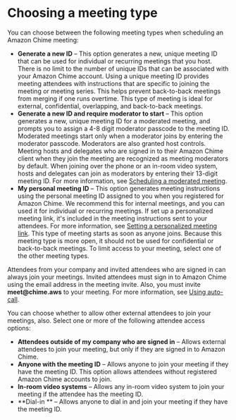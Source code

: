 # Choosing a meeting type<a name="choose-type"></a>

You can choose between the following meeting types when scheduling an Amazon Chime meeting:
+ **Generate a new ID** – This option generates a new, unique meeting ID that can be used for individual or recurring meetings that you host\. There is no limit to the number of unique IDs that can be associated with your Amazon Chime account\. Using a unique meeting ID provides meeting attendees with instructions that are specific to joining the meeting or meeting series\. This helps prevent back\-to\-back meetings from merging if one runs overtime\. This type of meeting is ideal for external, confidential, overlapping, and back\-to\-back meetings\.
+ **Generate a new ID and require moderator to start** – This option generates a new, unique meeting ID for a moderated meeting, and prompts you to assign a 4\-8 digit moderator passcode to the meeting ID\. Moderated meetings start only when a moderator joins by entering the moderator passcode\. Moderators are also granted host controls\. Meeting hosts and delegates who are signed in to their Amazon Chime client when they join the meeting are recognized as meeting moderators by default\. When joining over the phone or an in\-room video system, hosts and delegates can join as moderators by entering their 13\-digit meeting ID\. For more information, see [Scheduling a moderated meeting](moderate-meeting.md)\.
+ **My personal meeting ID** – This option generates meeting instructions using the personal meeting ID assigned to you when you registered for Amazon Chime\. We recommend this for internal meetings, and you can used it for individual or recurring meetings\. If set up a personalized meeting link, it's included in the meeting instructions sent to your attendees\. For more information, see [Setting a personalized meeting link](set-link.md)\. This type of meeting starts as soon as anyone joins\. Because this meeting type is more open, it should not be used for confidential or back\-to\-back meetings\. To limit access to your meeting, select one of the other meeting types\.

Attendees from your company and invited attendees who are signed in can always join your meetings\. Invited attendees must sign in to Amazon Chime using the email address in the meeting invite\. Also, you must invite **meet@chime\.aws** to your meeting\. For more information, see [Using auto\-call](chime-scheduling-best-practices.md#autocall)\.

You can choose whether to allow other external attendees to join your meetings, also\. Select one or more of the following attendee access options: 
+ **Attendees outside of my company who are signed in** – Allows external attendees to join your meeting, but only if they are signed in to Amazon Chime\.
+ **Anyone with the meeting ID** – Allows anyone to join your meeting if they have the meeting ID\. This option allows attendees without registered Amazon Chime accounts to join\.
+ **In\-room video systems** – Allows any in\-room video system to join your meeting if the attendee has the meeting ID\.
+ **Dial\-in ** – Allows anyone to dial in and join your meeting if they have the meeting ID\.